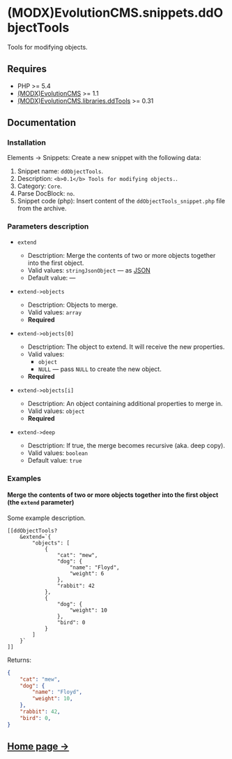 # (MODX)EvolutionCMS.snippets.ddObjectTools

Tools for modifying objects.


## Requires

* PHP >= 5.4
* [(MODX)EvolutionCMS](https://github.com/evolution-cms/evolution) >= 1.1
* [(MODX)EvolutionCMS.libraries.ddTools](https://code.divandesign.biz/modx/ddtools) >= 0.31


## Documentation


### Installation

Elements → Snippets: Create a new snippet with the following data:
1. Snippet name: `ddObjectTools`.
2. Description: `<b>0.1</b> Tools for modifying objects.`.
3. Category: `Core`.
4. Parse DocBlock: `no`.
5. Snippet code (php): Insert content of the `ddObjectTools_snippet.php` file from the archive.


### Parameters description

* `extend`
	* Desctription: Merge the contents of two or more objects together into the first object.
	* Valid values: `stringJsonObject` — as [JSON](https://en.wikipedia.org/wiki/JSON)
	* Default value: —
	
* `extend->objects`
	* Desctription: Objects to merge.
	* Valid values: `array`
	* **Required**
	
* `extend->objects[0]`
	* Desctription: The object to extend. It will receive the new properties.
	* Valid values:
		* `object`
		* `NULL` — pass `NULL` to create the new object.
	* **Required**
	
* `extend->objects[i]`
	* Desctription: An object containing additional properties to merge in.
	* Valid values: `object`
	* **Required**
	
* `extend->deep`
	* Desctription: If true, the merge becomes recursive (aka. deep copy).
	* Valid values: `boolean`
	* Default value: `true`


### Examples


#### Merge the contents of two or more objects together into the first object (the `extend` parameter)

Some example description.

```
[[ddObjectTools?
	&extend=`{
		"objects": [
			{
				"cat": "mew",
				"dog": {
					"name": "Floyd",
					"weight": 6
				},
				"rabbit": 42
			},
			{
				"dog": {
					"weight": 10
				},
				"bird": 0
			}
		]
	}`
]]
```

Returns:

```json
{
	"cat": "mew",
	"dog": {
		"name": "Floyd",
		"weight": 10,
	},
	"rabbit": 42,
	"bird": 0,
}
```


## [Home page →](https://code.divandesign.biz/modx/ddobjecttools)


<link rel="stylesheet" type="text/css" href="https://DivanDesign.ru/assets/files/ddMarkdown.css" />